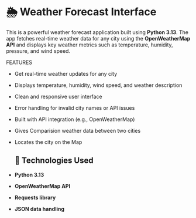 # 🌦️ Weather Forecast Interface

This is a powerful weather forecast application built using **Python 3.13**. The app fetches real-time weather data for any city using the **OpenWeatherMap API** and displays key weather metrics such as temperature, humidity, pressure, and wind speed.

FEATURES

- Get real-time weather updates for any city

- Displays temperature, humidity, wind speed, and weather description

- Clean and responsive user interface

- Error handling for invalid city names or API issues

- Built with API integration (e.g., OpenWeatherMap)

- Gives Comparision weather data between two cities

- Locates the city on the Map

  ## 🔧 Technologies Used

- **Python 3.13**
- **OpenWeatherMap API**
- **Requests library**
- **JSON data handling**
